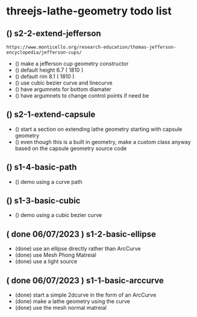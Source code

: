 # threejs-lathe-geometry todo list

## () s2-2-extend-jefferson
    https://www.monticello.org/research-education/thomas-jefferson-encyclopedia/jefferson-cups/
* () make a jefferson cup geometry constructor
* () default height 6.7 ( 1810 )
* () default rim 8.1 ( 1810 )
* () use cubic bezier curve and linecurve
* () have argumnets for bottom diamater
* () have argumnets to change control points if need be

## () s2-1-extend-capsule
* () start a section on extending lathe geometry starting with capsule geometry
* () even though this is a built in geometry, make a custom class anyway based on the capsule geometry source code

## () s1-4-basic-path
* () demo using a curve path

## () s1-3-basic-cubic
* () demo using a cubic bezier curve

## ( done 06/07/2023 ) s1-2-basic-ellipse
* (done) use an ellipse directly rather than ArcCurve
* (done) use Mesh Phong Matreial
* (done) use a light source

## ( done 06/07/2023 ) s1-1-basic-arccurve
* (done) start a simple 2dcurve in the form of an ArcCurve
* (done) make a lathe geometry using the curve
* (done) use the mesh normal matreial